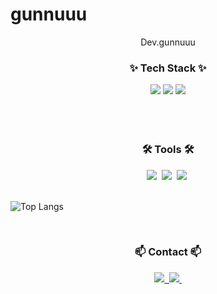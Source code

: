 # gunnuuu

<!--타이틀 부분-->
<div align="center">
  Dev.gunnuuu
</div>

<!--내용 부분-->
<h3 align="center">✨ Tech Stack ✨</h3>
<div align="center">
  <img src='https://img.shields.io/badge/Spring-%236DB33F?style=for-the-badge&logo=spring&logoColor=white'>
  <img src='https://img.shields.io/badge/JPA-blue?style=for-the-badge&labelColor=white'>
  <img src='https://img.shields.io/badge/AWS-%23232F3E?style=for-the-badge&logo=amazon%20web%20service&labelColor=white'>
</div>

<br>

<br>

<br>

<h3 align="center">🛠 Tools 🛠</h3>
<div align="center">
  <img src="https://img.shields.io/badge/git-F05033.svg?style=for-the-badge&logo=git&logoColor=white" />&nbsp
  <img src="https://img.shields.io/badge/github-181717.svg?style=for-the-badge&logo=github&logoColor=white" />&nbsp
  <img src="https://img.shields.io/badge/Notion-F3F3F3.svg?style=for-the-badge&logo=notion&logoColor=black" />&nbsp
</div>

<br>

![Top Langs](https://github-readme-stats.vercel.app/api/top-langs/?username=gunnuuu&layout=compact)


<br>

<h3 align="center">📫 Contact 📫</h3>
<div align="center">
  <a href="https://https://pkunwoo6593.tistory.com/">
    <img src="https://img.shields.io/badge/Velog-1EBC8F?style=for-the-badge&logo=velog&logoColor=white" />&nbsp
  </a>
  <a href="mailto:pkunwoo6593@gmail.com">
    <img
      src="https://img.shields.io/badge/pkunwoo6593@gmail.com-D14836?style=for-the-badge&logo=gmail&logoColor=white"/>&nbsp
  </a>
</div>
